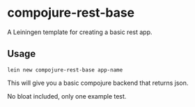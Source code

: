 # compojure-rest-base

A Leiningen template for creating a basic rest app.

## Usage

    lein new compojure-rest-base app-name

This will give you a basic compojure backend that returns json. 

No bloat included, only one example test.
